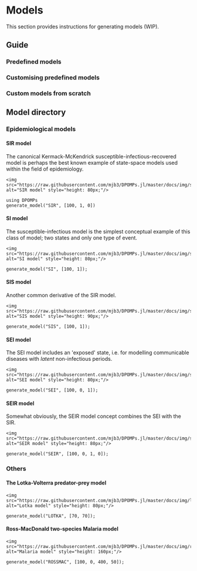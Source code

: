 # Models

This section provides instructions for generating models (WIP).

## Guide

### Predefined models

### Customising predefined models

### Custom models from scratch

## Model directory

### Epidemiological models

#### SIR model
The canonical Kermack-McKendrick susceptible-infectious-recovered model is perhaps the best known example of state-space models used within the field of epidemiology.

```@raw html
<img src="https://raw.githubusercontent.com/mjb3/DPOMPs.jl/master/docs/img/sir.png" alt="SIR model" style="height: 80px;"/>
```

```@repl 1
using DPOMPs
generate_model("SIR", [100, 1, 0])
```

#### SI model
The susceptible-infectious model is the simplest conceptual example of this class of model; two states and only one type of event.

```@raw html
<img src="https://raw.githubusercontent.com/mjb3/DPOMPs.jl/master/docs/img/si.png" alt="SI model" style="height: 80px;"/>
```

```@repl 1
generate_model("SI", [100, 1]);
```

#### SIS model
Another common derivative of the SIR model.

```@raw html
<img src="https://raw.githubusercontent.com/mjb3/DPOMPs.jl/master/docs/img/sis.png" alt="SIS model" style="height: 90px;"/>
```

```@repl 1
generate_model("SIS", [100, 1]);
```

#### SEI model
The SEI model includes an 'exposed' state, i.e. for modelling communicable diseases with *latent* non-infectious periods.

```@raw html
<img src="https://raw.githubusercontent.com/mjb3/DPOMPs.jl/master/docs/img/sei.png" alt="SEI model" style="height: 80px;"/>
```
```@repl 1
generate_model("SEI", [100, 0, 1]);
```

#### SEIR model
Somewhat obviously, the SEIR model concept combines the SEI with the SIR.

```@raw html
<img src="https://raw.githubusercontent.com/mjb3/DPOMPs.jl/master/docs/img/seir.png" alt="SEIR model" style="height: 80px;"/>
```

```@repl 1
generate_model("SEIR", [100, 0, 1, 0]);
```

### Others

#### The Lotka-Volterra predator-prey model

```@raw html
<img src="https://raw.githubusercontent.com/mjb3/DPOMPs.jl/master/docs/img/lotka.png" alt="Lotka model" style="height: 80px;"/>
```

```@repl 1
generate_model("LOTKA", [70, 70]);
```

#### Ross-MacDonald two-species Malaria model

```@raw html
<img src="https://raw.githubusercontent.com/mjb3/DPOMPs.jl/master/docs/img/rossmac.png" alt="Malaria model" style="height: 160px;"/>
```

```@repl 1
generate_model("ROSSMAC", [100, 0, 400, 50]);
```

